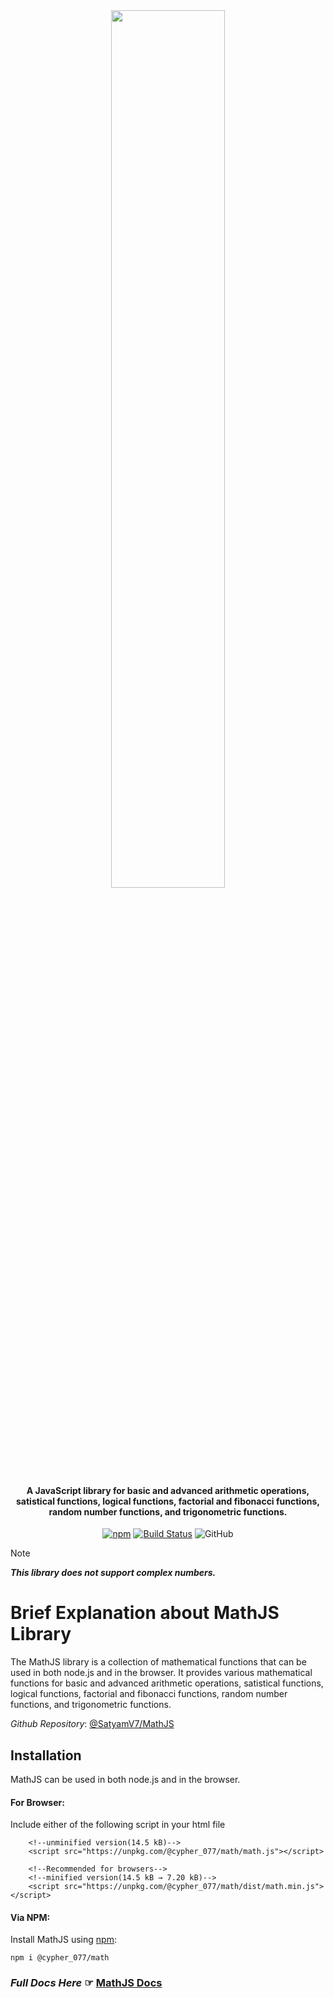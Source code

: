 <center>
<img src="https://satyamv7.github.io/MathJS/assets/MathJSBanner.svg" width="60%" style="margin-top: 40px">


<h4>
 A JavaScript library for basic and advanced arithmetic operations, satistical functions, logical functions, factorial and fibonacci functions, random number functions, and trigonometric functions.
</h4>

[![npm](https://img.shields.io/npm/v/@cypher_077/math)](https://www.npmjs.com/package/@cypher_077/math) [![Build Status](https://github.com/SatyamV7/MathJS/workflows/Node.js%20CI/badge.svg)](https://github.com/SatyamV7/MathJS/actions) ![GitHub](https://img.shields.io/github/license/SatyamV7/MathJS)

</center>

> [!NOTE]
> **_This library does not support complex numbers._**


# Brief Explanation about MathJS Library

The MathJS library is a collection of mathematical functions that can be used in both node.js and in the browser. It provides various mathematical functions for basic and advanced arithmetic operations, satistical functions, logical functions, factorial and fibonacci functions, random number functions, and trigonometric functions.

_Github Repository_: [@SatyamV7/MathJS](https://github.com/SatyamV7/MathJS)

## Installation

MathJS can be used in both node.js and in the browser.

<h4>For Browser:</h4>

Include either of the following script in your html file
```
    <!--unminified version(14.5 kB)-->
    <script src="https://unpkg.com/@cypher_077/math/math.js"></script>

    <!--Recommended for browsers-->
    <!--minified version(14.5 kB → 7.20 kB)-->
    <script src="https://unpkg.com/@cypher_077/math/dist/math.min.js"></script>
```

<h4>Via NPM:</h4>
Install MathJS using <a href="https://www.npmjs.com/package/@cypher_077/math" target="_blank">npm</a>:

    npm i @cypher_077/math


### _Full Docs Here_ ☞ [MathJS Docs](https://SatyamV7.github.io/MathJS/)
